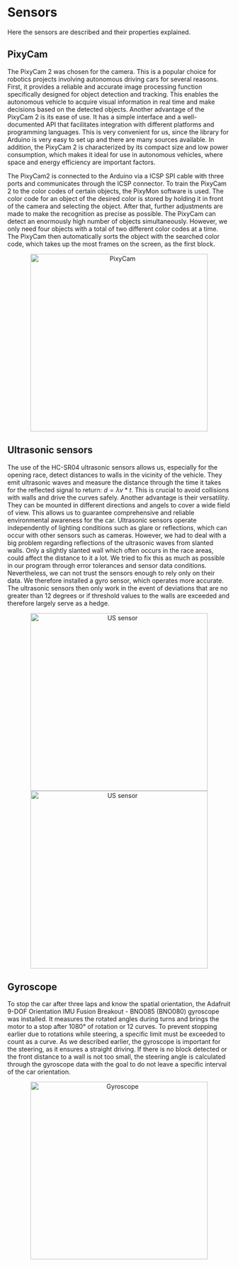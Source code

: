 # Sensors
Here the sensors are described and their properties explained.
## PixyCam
The PixyCam 2 was chosen for the camera. This is a popular choice for robotics projects involving autonomous driving cars for several reasons. First, it provides a reliable and accurate image processing function specifically designed for object detection and tracking. This enables the autonomous vehicle to acquire visual information in real time and make decisions based on the detected objects.
Another advantage of the PixyCam 2 is its ease of use. It has a simple interface and a well-documented API that facilitates integration with different platforms and programming languages. This is very convenient for us, since the library for Arduino is very easy to set up and there are many sources available. In addition, the PixyCam 2 is characterized by its compact size and low power consumption, which makes it ideal for use in autonomous vehicles, where space and energy efficiency are important factors.

The PixyCam2 is connected to the Arduino via a ICSP SPI cable with three ports and communicates through the ICSP connector. To train the PixyCam 2 to the color codes of certain objects, the PixyMon software is used. The color code for an object of the desired color is stored by holding it in front of the camera and selecting the object. After that, further adjustments are made to make the recognition as precise as possible. The PixyCam can detect an enormously high number of objects simultaneously. However, we only need four objects with a total of two different color codes at a time. The PixyCam then automatically sorts the object with the searched color code, which takes up the most frames on the screen, as the first block.


<p align="center">
  <img src="https://github.com/SchroedingersBit/PfortGT-WRO/assets/109133963/eb3a5cff-a5a3-4a08-8798-f2fcd5b6ecfd" alt="PixyCam" width="400" />
</p>

## Ultrasonic sensors
The use of the HC-SR04 ultrasonic sensors allows us, especially for the opening race, detect distances to walls in the vicinity of the vehicle. They emit ultrasonic waves and measure the distance through the time it takes for the reflected signal to return: $d=\lambda \nu *t$.  This is crucial to avoid collisions with walls and drive the curves safely. Another advantage is their versatility. They can be mounted in different directions and angels to cover a wide field of view. This allows us to guarantee comprehensive and reliable environmental awareness for the car. Ultrasonic sensors operate independently of lighting conditions such as glare or reflections, which can occur with other sensors such as cameras. However, we had to deal with a big problem regarding reflections of the ultrasonic waves from slanted walls. Only a slightly slanted wall which often occurs in the race areas, could affect the distance to it a lot. We tried to fix this as much as possible in our program through error tolerances and sensor data conditions. Nevertheless, we can not trust the sensors enough to rely only on their data. We therefore installed a gyro sensor, which operates more accurate. The ultrasonic sensors then only work in the event of deviations that are no greater than 12 degrees or if threshold values to the walls are exceeded and therefore largely serve as a hedge.

<p align="center">
  <img src="https://github.com/SchroedingersBit/PfortGT-WRO/assets/109133963/676ffe3f-2a61-47e1-96a9-5eed88ad20de" alt="US sensor" width="400" />
   <img src="https://github.com/SchroedingersBit/PfortGT-WRO/assets/109133963/181f1490-14f6-43e2-95a2-e8d1b493da5a" alt="US sensor" width="400" />
</p>

## Gyroscope
To stop the car after three laps and know the spatial orientation, the Adafruit 9-DOF Orientation IMU Fusion Breakout - BNO085 (BNO080) gyroscope was installed. It measures the rotated angles during turns and brings the motor to a stop after 1080° of rotation or 12 curves. To prevent stopping earlier due to rotations while steering, a specific limit must be exceeded to count as a curve. As we described earlier, the gyroscope is important for the steering, as it ensures a straight driving. If there is no block detected or the front distance to a wall is not too small, the steering angle is calculated through the gyroscope data with the goal to do not leave a specific  interval of the car orientation.

<p align="center">
  <img src="https://github.com/SchroedingersBit/PfortGT-WRO/assets/109133963/86dd095a-c874-4c95-8dc8-72763162c80c" alt="Gyroscope" width="400" />
</p>


